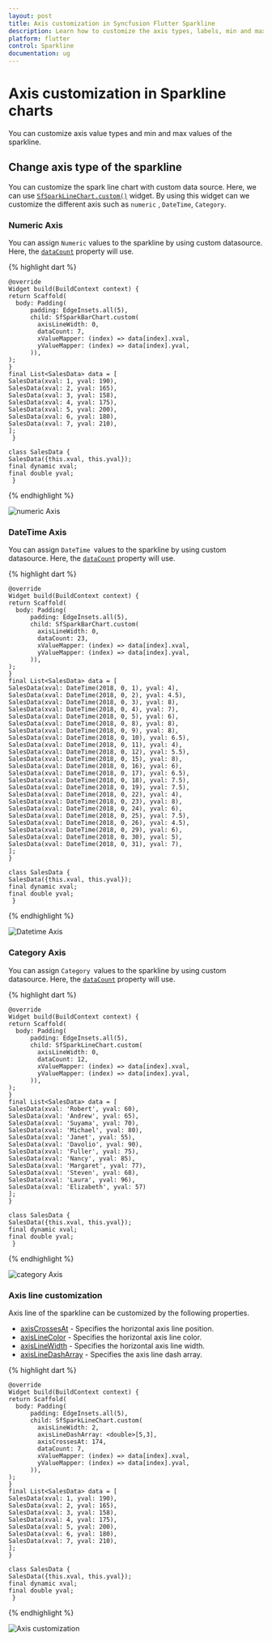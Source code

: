 ```yaml
---
layout: post
title: Axis customization in Syncfusion Flutter Sparkline
description: Learn how to customize the axis types, labels, min and max values, colors, width and dashArray of the SFSparkline chart axis.
platform: flutter
control: Sparkline
documentation: ug
---
```


# Axis customization in Sparkline charts

You can customize axis value types and min and max values of the sparkline.

## Change axis type of the sparkline

You can customize the spark line chart with custom data source. Here, we can use [`SfSparkLineChart.custom()`]() widget. By using this widget can we customize the different axis such as `numeric` , `DateTime`, `Category`.

### Numeric Axis

You can assign `Numeric` values to the sparkline by using custom datasource. Here, the [`dataCount`]() property will use.

{% highlight dart %} 

    @override
    Widget build(BuildContext context) {
    return Scaffold(
      body: Padding(
          padding: EdgeInsets.all(5),
          child: SfSparkBarChart.custom(
            axisLineWidth: 0,
            dataCount: 7,
            xValueMapper: (index) => data[index].xval,
            yValueMapper: (index) => data[index].yval, 
          )),
    );
    }
    final List<SalesData> data = [
    SalesData(xval: 1, yval: 190),
    SalesData(xval: 2, yval: 165),
    SalesData(xval: 3, yval: 158),
    SalesData(xval: 4, yval: 175),
    SalesData(xval: 5, yval: 200),
    SalesData(xval: 6, yval: 180),
    SalesData(xval: 7, yval: 210),
    ]; 
     }
 
    class SalesData {
    SalesData({this.xval, this.yval});
    final dynamic xval;
    final double yval;
     }

{% endhighlight %}

![numeric Axis](images/axis-types/numeric.jpg)

### DateTime Axis

You can assign `DateTime `values to the sparkline by using custom datasource. Here, the [`dataCount`]() property will use.

{% highlight dart %} 

    @override
    Widget build(BuildContext context) {
    return Scaffold(
      body: Padding(
          padding: EdgeInsets.all(5),
          child: SfSparkBarChart.custom(
            axisLineWidth: 0,
            dataCount: 23,
            xValueMapper: (index) => data[index].xval,
            yValueMapper: (index) => data[index].yval, 
          )),
    );
    }
    final List<SalesData> data = [
    SalesData(xval: DateTime(2018, 0, 1), yval: 4),
    SalesData(xval: DateTime(2018, 0, 2), yval: 4.5),
    SalesData(xval: DateTime(2018, 0, 3), yval: 8),
    SalesData(xval: DateTime(2018, 0, 4), yval: 7),
    SalesData(xval: DateTime(2018, 0, 5), yval: 6),
    SalesData(xval: DateTime(2018, 0, 8), yval: 8),
    SalesData(xval: DateTime(2018, 0, 9), yval: 8),
    SalesData(xval: DateTime(2018, 0, 10), yval: 6.5),
    SalesData(xval: DateTime(2018, 0, 11), yval: 4),
    SalesData(xval: DateTime(2018, 0, 12), yval: 5.5),
    SalesData(xval: DateTime(2018, 0, 15), yval: 8),
    SalesData(xval: DateTime(2018, 0, 16), yval: 6),
    SalesData(xval: DateTime(2018, 0, 17), yval: 6.5),
    SalesData(xval: DateTime(2018, 0, 18), yval: 7.5),
    SalesData(xval: DateTime(2018, 0, 19), yval: 7.5),
    SalesData(xval: DateTime(2018, 0, 22), yval: 4),
    SalesData(xval: DateTime(2018, 0, 23), yval: 8),
    SalesData(xval: DateTime(2018, 0, 24), yval: 6),
    SalesData(xval: DateTime(2018, 0, 25), yval: 7.5),
    SalesData(xval: DateTime(2018, 0, 26), yval: 4.5),
    SalesData(xval: DateTime(2018, 0, 29), yval: 6),
    SalesData(xval: DateTime(2018, 0, 30), yval: 5),
    SalesData(xval: DateTime(2018, 0, 31), yval: 7),
    ];
    }
 
    class SalesData {
    SalesData({this.xval, this.yval});
    final dynamic xval;
    final double yval;
     }

{% endhighlight %}

![Datetime Axis](images/axis-types/datetime.jpg)

### Category Axis

You can assign `Category `values to the sparkline by using custom datasource. Here, the [`dataCount`]() property will use.

{% highlight dart %} 

    @override
    Widget build(BuildContext context) {
    return Scaffold(
      body: Padding(
          padding: EdgeInsets.all(5),
          child: SfSparkLineChart.custom(
            axisLineWidth: 0,
            dataCount: 12,
            xValueMapper: (index) => data[index].xval,
            yValueMapper: (index) => data[index].yval, 
          )),
    );
    }
    final List<SalesData> data = [
    SalesData(xval: 'Robert', yval: 60),
    SalesData(xval: 'Andrew', yval: 65),
    SalesData(xval: 'Suyama', yval: 70),
    SalesData(xval: 'Michael', yval: 80),
    SalesData(xval: 'Janet', yval: 55),
    SalesData(xval: 'Davolio', yval: 90),
    SalesData(xval: 'Fuller', yval: 75),
    SalesData(xval: 'Nancy', yval: 85),
    SalesData(xval: 'Margaret', yval: 77),
    SalesData(xval: 'Steven', yval: 68),
    SalesData(xval: 'Laura', yval: 96),
    SalesData(xval: 'Elizabeth', yval: 57)
    ];  
    }
 
    class SalesData {
    SalesData({this.xval, this.yval});
    final dynamic xval;
    final double yval;
     }

{% endhighlight %}

![category Axis](images/axis-types/category.jpg)

### Axis line customization

Axis line of the sparkline can be customized by the following properties.

* [axisCrossesAt]() - Specifies the horizontal axis line position.
* [axisLineColor]() - Specifies the horizontal axis line color.
* [axisLineWidth]() - Specifies the horizontal axis line width.
* [axisLineDashArray]() - Specifies the axis line dash array.


{% highlight dart %} 

    @override
    Widget build(BuildContext context) {
    return Scaffold(
      body: Padding(
          padding: EdgeInsets.all(5),
          child: SfSparkLineChart.custom(
            axisLineWidth: 2,
            axisLineDashArray: <double>[5,3],
            axisCrossesAt: 174,
            dataCount: 7,
            xValueMapper: (index) => data[index].xval,
            yValueMapper: (index) => data[index].yval, 
          )),
    );
    }
    final List<SalesData> data = [
    SalesData(xval: 1, yval: 190),
    SalesData(xval: 2, yval: 165),
    SalesData(xval: 3, yval: 158),
    SalesData(xval: 4, yval: 175),
    SalesData(xval: 5, yval: 200),
    SalesData(xval: 6, yval: 180),
    SalesData(xval: 7, yval: 210),
    ]; 
    }
 
    class SalesData {
    SalesData({this.xval, this.yval});
    final dynamic xval;
    final double yval;
     }

{% endhighlight %}

![Axis customization](images/axis-types/axis-customization.jpg)
